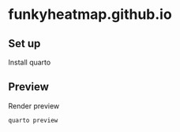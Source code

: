 # funkyheatmap.github.io

## Set up

Install quarto 

## Preview

Render preview

```bash
quarto preview
```